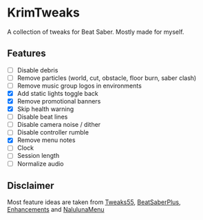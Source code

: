 # KrimTweaks

A collection of tweaks for Beat Saber. Mostly made for myself.

## Features

- [ ] Disable debris
- [ ] Remove particles (world, cut, obstacle, floor burn, saber clash)
- [ ] Remove music group logos in environments
- [x] Add static lights toggle back
- [x] Remove promotional banners
- [x] Skip health warning
- [ ] Disable beat lines
- [ ] Disable camera noise / dither
- [ ] Disable controller rumble
- [x] Remove menu notes
- [ ] Clock
- [ ] Session length
- [ ] Normalize audio

## Disclaimer

Most feature ideas are taken from [Tweaks55](https://github.com/kinsi55/BeatSaber_Tweaks55), [BeatSaberPlus](https://discord.gg/63ebPMC), [Enhancements](https://github.com/Auros/Enhancements) and [NalulunaMenu](https://twitter.com/nalulululuna)
